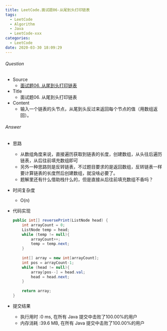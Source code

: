 ```yaml
---
title: LeetCode.面试题06-从尾到头打印链表
tags:
  - LeetCode
  - Algorithm
  - Java
  - LeetCode-xxx
categories:
  - LeetCode
date: 2020-03-30 18:09:29
---
```

###### Question
- Source
	- [面试题06. 从尾到头打印链表](https://leetcode-cn.com/problems/cong-wei-dao-tou-da-yin-lian-biao-lcof/) 
- Title
	- 面试题06. 从尾到头打印链表 
- Content
	- 输入一个链表的头节点，从尾到头反过来返回每个节点的值（用数组返回）。
<!--more-->

###### Answer
- 思路
	- 从数组角度来说，直接遍历获取到链表的长度，创建数组，从头往后遍历链表，从后往前填充数组即可
	- 另外一种思路则是反转链表，不过题目要求的是返回数组，反转链表一样要计算链表的长度然后创建数组，就没啥必要了。
	- 题解里还有什么借助栈什么的，但是直接从后往前填充数组不香吗？
- 时间复杂度
	- O(n) 	
- 代码实现

	```Java
	public int[] reversePrint(ListNode head) {
        int arrayCount = 0;
        ListNode temp = head;
        while (temp != null){
            arrayCount++;
            temp = temp.next;
        }
        
        int[] array = new int[arrayCount];
        int pos = arrayCount-1;
        while (head != null){
            array[pos--] = head.val;
            head = head.next;
        }
        
        return array;
    }
    
	```
- 提交结果
	- 执行用时 :0 ms, 在所有 Java 提交中击败了100.00%的用户
	- 内存消耗 :39.6 MB, 在所有 Java 提交中击败了100.00%的用户
